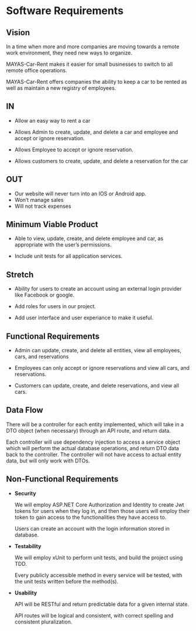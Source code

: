 # Software Requirements

## Vision
In a time when more and more companies are moving towards a remote work environment, they need new ways to organize.

MAYAS-Car-Rent makes it easier for small businesses to switch to all remote office operations.

MAYAS-Car-Rent offers companies the ability to keep a car to be rented as well as maintain a new registry of employees.

## IN
- Allow an easy way to rent a car

- Allows Admin to create, update, and delete a car and employee and   accept or ignore reservation.

- Allows Employee to accept or ignore reservation.

- Allows customers to create, update, and delete a reservation for the car

## OUT
- Our website will never turn into an IOS or Android app.
- Won’t manage sales
- Will not track expenses

## Minimum Viable Product

- Able to view, update, create, and delete employee and car, as appropriate with the user’s permissions.

- Include unit tests for all application services.

## Stretch

- Ability for users to create an account using an external login provider like Facebook or google. 

- Add roles for users in our project.

- Add user interface and user experiance to make it useful. 

## Functional Requirements

- Admin can update, create, and delete all entities, view all employees, cars, and reservations

- Employees can only accept or ignore reservations and view all cars, and reservations.

- Customers can update, create, and delete reservations, and view all cars.


## Data Flow

There will be a controller for each entity implemented, which will take in a DTO object (when necessary) through an API route, and return data.

Each controller will use dependency injection to access a service object which will perform the actual database operations, and return DTO data back to the controller. The controller will not have access to actual entity data, but will only work with DTOs.


## Non-Functional Requirements

- **Security**

    We will employ ASP.NET Core Authorization and Identity to create Jwt tokens for users when they log in, and then those users will employ their token to gain access to the functionalities they have access to.

    Users can create an account with the login information stored in database. 
- **Testability** 

    We will employ xUnit to perform unit tests, and build the project using TDD.

    Every publicly accessible method in every service will be tested, with the unit tests written before the method(s).

- **Usability**

    API will be RESTful and return predictable data for a given internal state.

    API routes will be logical and consistent, with correct spelling and consistent pluralization.
